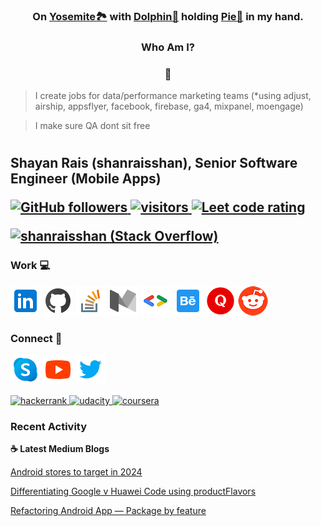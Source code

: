 <h3 align="center">On <a href="https://github.com/shanraisshan/Notes/tree/main/Android/Name#mac-os-x--os-x--macos">Yosemite🏞️</a> with <a href="https://github.com/shanraisshan/Notes/tree/main/Android/Name#android-studio">Dolphin🐬</a> holding <a href="https://github.com/shanraisshan/Notes/tree/main/Android/Name#android-os">Pie🥧</a> in my hand.</h3>
<h3 align="center">Who Am I?</h3>
<h3 align="center">📱</h3>

> I create jobs for data/performance marketing teams (*using adjust, airship, appsflyer, facebook, firebase, ga4, mixpanel, moengage)

> I make sure QA dont sit free

#
<h2 align="left">Shayan Rais (shanraisshan), Senior Software Engineer (Mobile Apps)


<p align="left">
  
  <a href="https://github.com/shanraisshan?tab=followers">
    <img src="https://img.shields.io/github/followers/shanraisshan?color=green&logo=github" alt="GitHub followers" >
  </a>
  <a href="https://github.com/shanraisshan/">
    <img src="https://komarev.com/ghpvc/?username=shanraisshan" alt="visitors" />
  </a>
  <a href="https://leetcode.com/shanraisshan/">
    <img src="https://cp-logo.vercel.app/leetcode/shanraisshan" alt="Leet code rating" />
  </a>
</p>

<a href="https://stackoverflow.com/users/4754141/shanraisshan"><img src="https://stackoverflow.com/users/flair/4754141.png?theme=clean" width="208" height="58" alt="shanraisshan (Stack Overflow)" title="shanraisshan (Stack Overflow)"></a>

### Work 💻
<p>
<a href="https://www.linkedin.com/in/shanraisshan"><img src="images/icon/linkedin.png"/></a> 
<a href="https://github.com/shanraisshan"><img src="images/icon/github.png"/></a>
<a href="https://stackoverflow.com/users/4754141/shanraisshan"><img src="images/icon/stack-overflow.png"/></a> 
<a href="https://medium.com/@shanraisshan"><img src="images/icon/medium.png"/></a>
<a href="https://developers.google.com/profile/u/shanraisshan"><img src="images/icon/g.dev.png"/></a>
<a href="https://www.behance.net/shanraisshan"><img src="images/icon/behance.png"/></a> 
<a href="https://www.quora.com/profile/shanraisshan"><img src="images/icon/quora.png"/></a>
<a href="https://www.reddit.com/user/shanraisshan"><img src="images/icon/reddit.png"/></a>
</p>

### Connect 🤝
<p>
<a href="https://join.skype.com/invite/a96B8Fo76KBW"><img src="images/icon/skype.png"/></a> 
<a href="https://www.youtube.com/c/shanraisshan"><img src="images/icon/youtube.png"/></a> 
<a href="https://twitter.com/shanraisshan"><img src="images/icon/twitter.png"/></a>
</p>

<a href="https://www.hackerrank.com/shanraisshan">
   <img src="https://img.shields.io/badge/-Hackerrank-2EC866?style=for-the-badge&logo=HackerRank&logoColor=white" alt="hackerrank" />
</a>
<a href="https://www.udemy.com/user/shayan-rais-2/">
   <img src="https://img.shields.io/badge/Udacity-grey?style=for-the-badge&logo=udacity&logoColor=15B8E6" alt="udacity" />
</a>
<a href="https://www.coursera.org/user/c5a8530ecbe523a8d18bc6b926a83fca">
   <img src="https://img.shields.io/badge/Coursera-%230056D2.svg?style=for-the-badge&logo=Coursera&logoColor=white" alt="coursera" />
</a>

### Recent Activity

<p><b> &#9749; Latest Medium Blogs</b></p>

[Android stores to target in 2024](https://medium.com/@shanraisshan/android-stores-to-target-in-2024-b2045629fb29)

[Differentiating Google v Huawei Code using productFlavors](https://medium.com/@shanraisshan/differentiating-google-v-huawei-code-using-productflavors-3014de6b468a)

[Refactoring Android App — Package by feature](https://medium.com/@shanraisshan/refactoring-android-app-package-by-feature-af0308ddec35)

